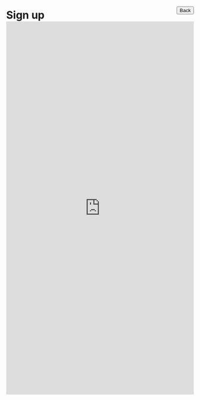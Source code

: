 # Sign up <div style="margin-top: -40px; text-align: right;"><button role="button" class="btn btn-outline-secondary" onClick="window.location.href = '/club'">Back</button></div>
<p>
    <iframe src="https://docs.google.com/forms/d/e/1FAIpQLSe1HwYMHRUt0F-hzqkITos4jkOnjlrsCq92zBEPZkniLRcDKA/viewform?embedded=true" width="100%" height="1000" frameborder="0" marginheight="0" marginwidth="0">Loading...</iframe>
</p>